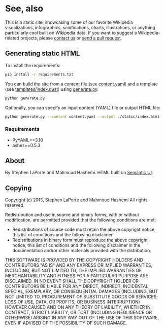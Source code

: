 # See, also

This is a static site, showcasing some of our favorite Wikipedia visualizations, infographics, sonifications, charts, illustrations, or anything particularly cool built on  Wikipedia data. If you want to suggest a Wikipedia-related projects, please [contact us](http://blog.hatnote.com/ask) or [send a pull request](seealso/pulls).

## Generating static HTML

To install the requirements:

```sh
pip install -r requirements.txt
```

You can build the site from a content file (see [content.yaml](../blob/master/content.yaml)) and a template (see [templates/index.dust](../blob/master/templates/index.dust)) using [generate.py](../blob/master/generate.py):

```sh
python generate.py
```

Optionally, you can specify an input content (YAML) file or output HTML file:

```sh
python generate.py --content content.yaml --output ./static/index.html
```

### Requirements
 - PyYAML==3.10
 - ashes==0.5.3

## About

By Stephen LaPorte and Mahmoud Hashemi. HTML built on [Semantic UI](https://github.com/jlukic/Semantic-UI).

## Copying

Copyright (c) 2013, Stephen LaPorte and Mahmoud Hashemi
All rights reserved.

Redistribution and use in source and binary forms, with or without modification, are permitted provided that the following conditions are met:

- Redistributions of source code must retain the above copyright notice, this list of conditions and the following disclaimer.
- Redistributions in binary form must reproduce the above copyright notice, this list of conditions and the following disclaimer in the documentation and/or other materials provided with the distribution.

THIS SOFTWARE IS PROVIDED BY THE COPYRIGHT HOLDERS AND CONTRIBUTORS "AS IS" AND ANY EXPRESS OR IMPLIED WARRANTIES, INCLUDING, BUT NOT LIMITED TO, THE IMPLIED WARRANTIES OF MERCHANTABILITY AND FITNESS FOR A PARTICULAR PURPOSE ARE DISCLAIMED. IN NO EVENT SHALL THE COPYRIGHT HOLDER OR CONTRIBUTORS BE LIABLE FOR ANY DIRECT, INDIRECT, INCIDENTAL, SPECIAL, EXEMPLARY, OR CONSEQUENTIAL DAMAGES (INCLUDING, BUT NOT LIMITED TO, PROCUREMENT OF SUBSTITUTE GOODS OR SERVICES; LOSS OF USE, DATA, OR PROFITS; OR BUSINESS INTERRUPTION) HOWEVER CAUSED AND ON ANY THEORY OF LIABILITY, WHETHER IN CONTRACT, STRICT LIABILITY, OR TORT (INCLUDING NEGLIGENCE OR OTHERWISE) ARISING IN ANY WAY OUT OF THE USE OF THIS SOFTWARE, EVEN IF ADVISED OF THE POSSIBILITY OF SUCH DAMAGE.
